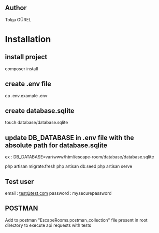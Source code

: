 ## Author
Tolga GÜREL

<h1>Installation<h2>

## install project
composer install

## create .env file
cp .env.example .env

## create database.sqlite
touch database/database.sqlite

## update DB_DATABASE in .env file with the absolute path for database.sqlite
ex : DB_DATABASE=var/www/html/escape-room/database/database.sqlite

php artisan migrate:fresh
php artisan db:seed
php artisan serve  

## Test user
email : test@test.com
password : mysecurepassword

## POSTMAN
Add to postman "EscapeRooms.postman_collection" file present in root directory to execute api requests with tests